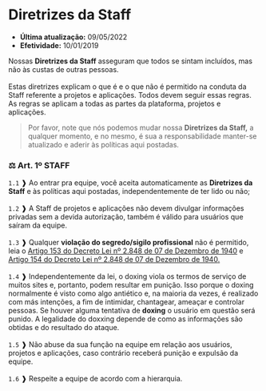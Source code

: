 # Diretrizes da Staff

* **Última atualização:** 09/05/2022
* **Efetividade:** 10/01/2019

Nossas **Diretrizes da Staff** asseguram que todos se sintam incluídos, mas não às custas de outras pessoas.\
\
Estas diretrizes explicam o que é e o que não é permitido na conduta da Staff referente a projetos e aplicações. Todos devem seguir essas regras. As regras se aplicam a todas as partes da plataforma, projetos e aplicações.

> Por favor, note que nós podemos mudar nossa **Diretrizes da Staff,** a qualquer momento, e no mesmo, é sua a responsabilidade manter-se atualizado e aderir às políticas aqui postadas.

### ⚖️ Art. 1º STAFF

`1.1` ❱ Ao entrar pra equipe, você aceita automaticamente as **Diretrizes da Staff** e às políticas aqui postadas, independentemente de ter lido ou não;\
\
`1.2` ❱ A Staff de projetos e aplicações não devem divulgar informações privadas sem a devida autorização, também é válido para usuários que saíram da equipe.\
\
`1.3` ❱ Qualquer **violação do segredo/sigilo profissional** não é permitido, leia o [Artigo 153 do Decreto Lei nº 2.848 de 07 de Dezembro de 1940](https://www.jusbrasil.com.br/topicos/10620036/artigo-153-do-decreto-lei-n-2848-de-07-de-dezembro-de-1940) e [Artigo 154 do Decreto Lei nº 2.848 de 07 de Dezembro de 1940](https://www.jusbrasil.com.br/topicos/10619917/artigo-154-do-decreto-lei-n-2848-de-07-de-dezembro-de-1940)[.](https://paste.ec/raw/SUvn0LBw#4v4oRl0dqgvpt3tC2zz5cIG63u065rz6bGVwibT4w9C)\
\
`1.4` ❱ Independentemente da lei, o doxing viola os termos de serviço de muitos sites e, portanto, podem resultar em punição. Isso porque o doxing normalmente é visto como algo antiético e, na maioria da vezes, é realizado com más intenções, a fim de intimidar, chantagear, ameaçar e controlar pessoas. Se houver alguma tentativa de **doxing** o usuário em questão será punido. A legalidade do doxxing depende de como as informações são obtidas e do resultado do ataque.\
\
`1.5` ❱ Não abuse da sua função na equipe em relação aos usuários, projetos e aplicações, caso contrário receberá punição e expulsão da equipe.\
\
`1.6` ❱ Respeite a equipe de acordo com a hierarquia.
